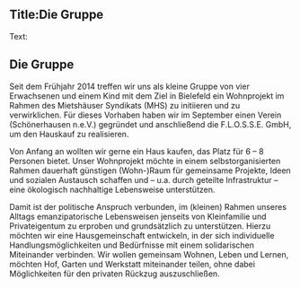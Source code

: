 Title:Die Gruppe
----
Text:
## Die Gruppe

Seit dem Frühjahr 2014 treffen wir uns als kleine Gruppe von vier Erwachsenen und einem Kind mit dem Ziel 
in Bielefeld ein Wohnprojekt im Rahmen des Mietshäuser Syndikats (MHS) zu initiieren und zu verwirklichen. 
Für dieses Vorhaben haben wir im September einen Verein (Schönerhausen n.e.V.) gegründet und anschließend 
die F.L.O.S.S.E. GmbH, um den Hauskauf zu realisieren. 

Von Anfang an wollten wir gerne ein Haus kaufen, das Platz für 6 – 8 Personen bietet. Unser Wohnprojekt möchte in einem selbstorganisierten Rahmen dauerhaft günstigen (Wohn-)Raum für gemeinsame Projekte, Ideen 
und sozialen Austausch schaffen und – u.a. durch geteilte Infrastruktur – eine ökologisch nachhaltige 
Lebensweise unterstützen. 

Damit ist der politische Anspruch verbunden, im (kleinen) Rahmen unseres Alltags emanzipatorische Lebensweisen jenseits von Kleinfamilie und Privateigentum zu erproben und grundsätzlich zu unterstützen. Hierzu möchten wir eine Hausgemeinschaft entwickeln, in der sich individuelle Handlungsmöglichkeiten und Bedürfnisse mit einem solidarischen Miteinander verbinden. Wir wollen gemeinsam Wohnen, Leben und Lernen, möchten Hof, Garten und Werkstatt miteinander teilen, ohne dabei Möglichkeiten für den privaten Rückzug auszuschließen.

